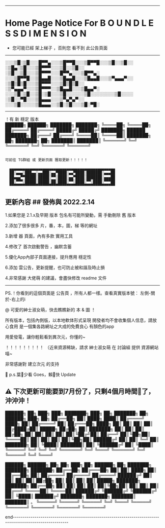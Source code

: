 ----------------------------------------------------------------------------------------------------------
                                                                                                                       
 # Home Page Notice For B O U N D L E S S   D I M E N S I O N

 - 您可能已經 架上梯子 ，否則您 看不到 此公告頁面

----------------------------------------------------------------------------------------------------------

 ░░░▒█░▒█░░░█▀▀▄░░░▒█▀▀█░░░▒█▀▀█░░░▒█░░▒█░░ ░▒█▄░▒█░░░▒█▀▀▀░░░▒█░░▒█░░ ░▒█░░▒█░░░▒█▀▀▀░░░█▀▀▄░░░▒█▀▀▄░
 ░░░▒█▀▀█░░▒█▄▄█░░░▒█▄▄█░░░▒█▄▄█░░░▒▀▄▄▄▀░░ ░▒█▒█▒█░░░▒█▀▀▀░░░▒█▒█▒█░░ ░▒▀▄▄▄▀░░░▒█▀▀▀░░▒█▄▄█░░░▒█▄▄▀░
 ░░░▒█░▒█░░▒█░▒█░░░▒█░░░░░░▒█░░░░░░░░▒█░░░░ ░▒█░░▀█░░░▒█▄▄▄░░░▒▀▄▀▄▀░░ ░░░▒█░░░░░▒█▄▄▄░░▒█░▒█░░░▒█░▀█░

----------------------------------------------------------------------------------------------------------

   ！有 新 穩定 版本  
                      ██████╗     ██████╗        ███████╗                ███████╗
                      ╚════██╗    ╚════██╗     ██╔════╝                 ██╔════╝
                       █████╔╝     █████╔╝      ███████╗     ██████     ███████╗
                      ██╔═══╝     ██╔═══╝        ╚════██║                 ╚════██║
                     ███████╗ ██╗ ███████╗ ██╗ ███████║                ███████║
                     ╚══════╝ ╚═╝ ╚══════╝ ╚═╝ ╚══════╝                ╚══════╝

                                                                          可前往 TG群組 或 更新页面 獲取更新！！！！！

      ▄▄▄▄▄▄▄▄▄▄▄▄▄▄▄▄▄▄▄▄▄▄▄▄▄▄▄▄▄▄▄▄▄▄▄▄▄▄▄▄▄▄▄▄▄▄▄▄
      ██░▄▄▄░███▄▄░▄▄███░▄▄▀████░▄▄▀████░███████░▄▄▄██
      ██▄▄▄▀▀█████░█████░▀▀░████░▄▄▀████░███████░▄▄▄██
      ██░▀▀▀░█████░█████░██░████░▀▀░████░▀▀░████░▀▀▀██
      ▀▀▀▀▀▀▀▀▀▀▀▀▀▀▀▀▀▀▀▀▀▀▀▀▀▀▀▀▀▀▀▀▀▀▀▀▀▀▀▀▀▀▀▀▀▀▀▀


 ## 更新內容 ##   發佈與 2022.2.14

1.如果您是 2.1.x及早期 版本 包名有可能所變動，需 手動刪除 舊 版本

2.添加了很多很多 片，番，本，圖，梯 等的網址

3.新增 器 頁面，內有多款 實用工具

4.修改了 首次啟動警告 ，幽默含蓄

5.優化App內部子頁面連接，提升應用 穩定性

6.添加 雲公告，更新提醒，也可防止被和諧及時止損

4.非常感謝 大佬萌 的建議，會盡快修改 readme 文件

----------------------------------------------------------------------------------------------------------

 PS.！你看到的這個頁面是 公告頁 ，所有人都一樣。查看真實版本號： 左側-關於-右上的i

 @ 可愛的紳士淑女萌，快去瞧瞧新的 本 & 圖 ！

所有版本，包括內側版，以本地軟体形式呈現
開發者均不會收集個人信息，請放心食用
是一個集各路網址之大成的免費良心 有顏色的app

 用愛發電，讓你輕鬆看到異次元，你懂的~

 ！！！！！！！！！ （近來資源稀缺，請求 紳士淑女萌 在 討論組 提供 資源網站 喵~

非常感謝對 建立次元 的支持

 🐶 p.s.葉🐶少看 Goes，賴🐶快 Update

 ⚠ 下次更新可能要到7月份了，只剩4個月時間🐶了，沖沖沖！
----------------------------------------------------------------------------------------------------------

  ██████╗     ██╗    ███╗   ███╗     ███████╗    ███╗   ██╗    ███████╗    ██╗     ██████╗     ███╗    ██╗
  ██╔══██╗    ██║    ████╗ ████║    ██╔════╝    ████╗   ██║    ██╔════╝   ██║    ██╔═══██╗    ████╗   ██║
  ██║   ██║   ██║    ██╔████╔██║    █████╗      ██╔██╗  ██║    ███████╗   ██║    ██║    ██║    ██╔██╗ ██║
  ██║   ██║   ██║    ██║╚██╔╝██║    ██╔══╝      ██║╚██╗██║    ╚════██║    ██║    ██║    ██║    ██║╚██╗██║
  ██████╔╝    ██║    ██║ ╚═╝ ██║    ███████╗    ██║ ╚████║    ███████║    ██║    ╚██████╔╝    ██║ ╚████║
  ╚═════╝     ╚═╝    ╚═╝     ╚═╝    ╚══════╝    ╚═╝  ╚═══╝    ╚══════╝    ╚═╝     ╚═════╝     ╚═╝  ╚═══╝


  ██████╗       ██████╗     ██╗   ██╗    ███╗   ██╗    ██████╗     ██╗         ███████╗     ███████╗    ███████╗
  ██╔══██╗    ██╔═══██╗    ██║    ██║   ████╗   ██║   ██╔══██╗    ██║         ██╔════╝    ██╔════╝    ██╔════╝
  ██████╔╝    ██║    ██║    ██║   ██║    ██╔██╗ ██║   ██║   ██║    ██║         █████╗       ███████╗    ███████╗
  ██╔══██╗    ██║    ██║    ██║   ██║    ██║╚██╗██║   ██║   ██║    ██║         ██╔══╝       ╚════██║    ╚════██║
  ██████╔╝    ╚██████╔╝    ╚██████╔╝    ██║ ╚████║    ██████╔╝    ███████╗   ███████╗    ███████║    ███████║
。 ╚═════╝      ╚═════╝      ╚═════╝     ╚═╝  ╚═══╝    ╚═════╝     ╚══════╝   ╚══════╝    ╚══════╝    ╚══════╝

end----------------------------------------------------------------------------------------------------------
